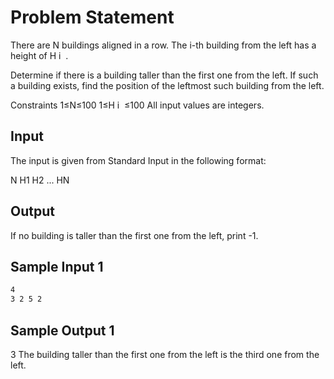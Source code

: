 # Problem Statement
There are 
N buildings aligned in a row. The 
i-th building from the left has a height of 
H 
i
​
 .

Determine if there is a building taller than the first one from the left. If such a building exists, find the position of the leftmost such building from the left.

Constraints
1≤N≤100
1≤H 
i
​
 ≤100
All input values are integers.


## Input
The input is given from Standard Input in the following format:

N
H1 H2 ... HN
​
 
## Output
If no building is taller than the first one from the left, print -1.


## Sample Input 1
``` bash
4
3 2 5 2
```
## Sample Output 1

3
The building taller than the first one from the left is the third one from the left.